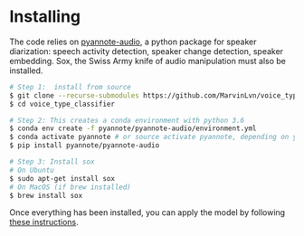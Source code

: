 # Installing

The code relies on [pyannote-audio](https://github.com/pyannote/pyannote-audio), a python package 
for speaker diarization: speech activity detection, speaker change detection, speaker embedding.
Sox, the Swiss Army knife of audio manipulation must also be installed.

```bash
# Step 1:  install from source
$ git clone --recurse-submodules https://github.com/MarvinLvn/voice_type_classifier.git
$ cd voice_type_classifier

# Step 2: This creates a conda environment with python 3.6
$ conda env create -f pyannote/pyannote-audio/environment.yml
$ conda activate pyannote # or source activate pyannote, depending on your config
$ pip install pyannote/pyannote-audio

# Step 3: Install sox
# On Ubuntu
$ sudo apt-get install sox
# On MacOS (if brew installed)
$ brew install sox
```

Once everything has been installed, you can apply the model by following [these instructions](../docs/applying.md).